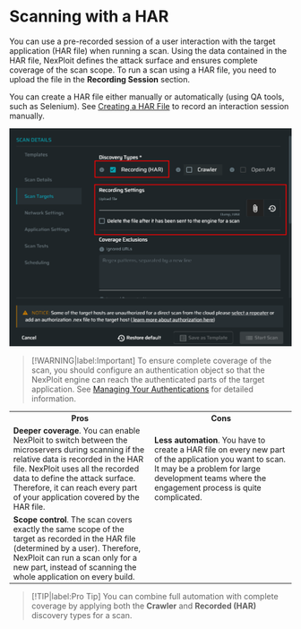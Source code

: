# Scanning with a HAR
You can use a pre-recorded session of a user interaction with the target application (HAR file)  when running a scan.  Using the data contained in the HAR file, NexPloit defines the attack surface and ensures complete coverage of the scan scope.  To run a scan using a HAR file, you need to upload the file in the **Recording Session** section.

You can create a HAR file either manually or automatically (using QA tools, such as Selenium). See [Creating a HAR File](/guide/np-web-ui/scanning/discovery-types/create-har.md) to record an interaction session manually.  

![Recording](../media/recording-har.png ':size=45%')

>[!WARNING|label:Important]
 To ensure complete coverage of the scan, you should configure an authentication object so that the NexPloit engine can reach the authenticated parts of the target application. See [Managing Your Authentications](/guide/np-web-ui/scanning/managing-authentications/managing-your-authentications.md) for detailed information. 

 <table id="simple-table">
  <tr>
    <th width="50%"><b>Pros</b></td>
    <th width="50%"><b>Cons</b></td>
  </tr>
  <tr>
    <td width="50%"> <b>Deeper coverage</b>. You can enable NexPloit to switch between the microservers during scanning if the relative data is recorded in the HAR file. NexPloit uses all the recorded data to define the attack surface. Therefore, it can reach every part of your application covered by the HAR file.</td>
    <td width="50%"> <b>Less automation</b>. You have to create a HAR file on every new part of the application you want to scan. It may be a problem for large development teams where the engagement process is quite complicated.</td>
  </tr>
  <tr>
    <td width="50%"><b>Scope control</b>. The scan covers exactly the same scope of the target as recorded in the HAR file (determined by a user). Therefore, NexPloit can run a scan only for a new part, instead of scanning the whole application on every build. </td>  
     <td width="50%"></td>
  </tr>
  </table>

  >[!TIP|label:Pro Tip]
You can combine full automation with complete coverage by applying both the **Crawler** and **Recorded (HAR)** discovery types for a scan. 